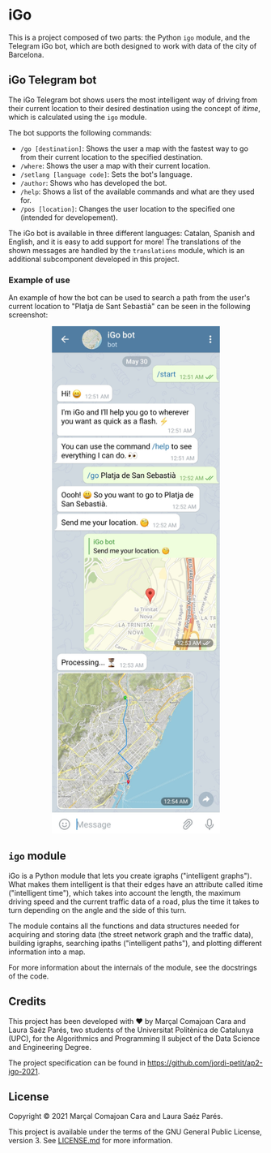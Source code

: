 # iGo

This is a project composed of two parts: the Python `igo` module, and the Telegram iGo bot, which are both
designed to work with data of the city of Barcelona.

## iGo Telegram bot

The iGo Telegram bot shows users the most intelligent way of driving from their current location to their
desired destination using the concept of *itime*, which is calculated using the `igo` module.

The bot supports the following commands:
 - `/go [destination]`: Shows the user a map with the fastest way to go from their current location to
   the specified destination. 
 - `/where`: Shows the user a map with their current location.
 - `/setlang [language code]`: Sets the bot's language.
 - `/author`: Shows who has developed the bot.
 - `/help`: Shows a list of the available commands and what are they used for.
 - `/pos [location]`: Changes the user location to the specified one (intended for developement).

The iGo bot is available in three different languages: Catalan, Spanish and English, and it is easy
to add support for more! The translations of the shown messages are handled by the `translations` 
module, which is an additional subcomponent developed in this project.

### Example of use

An example of how the bot can be used to search a path from the user's current location to
"Platja de Sant Sebastià" can be seen in the following screenshot:

<p align="center">
  <img src="screenshot.png" height="1000">
</p>

## `igo` module

iGo is a Python module that lets you create igraphs ("intelligent graphs"). What makes them intelligent is
that their edges have an attribute called itime ("intelligent time"), which takes into account the 
length, the maximum driving speed and the current traffic data of a road, plus the time it takes to
turn depending on the angle and the side of this turn.

The module contains all the functions and data structures needed for acquiring and storing data
(the street network graph and the traffic data), building igraphs, searching ipaths ("intelligent 
paths"), and plotting different information into a map.

For more information about the internals of the module, see the docstrings of the code.

## Credits

This project has been developed with ❤️ by Marçal Comajoan Cara and Laura Saéz Parés, two students of the
Universitat Politènica de Catalunya (UPC), for the Algorithmics and Programming II subject of the Data
Science and Engineering Degree.

The project specification can be found in https://github.com/jordi-petit/ap2-igo-2021.

## License

Copyright © 2021 Marçal Comajoan Cara and Laura Saéz Parés.

This project is available under the terms of the GNU General Public License, version 3. See [LICENSE.md](LICENSE.md)
for more information.

